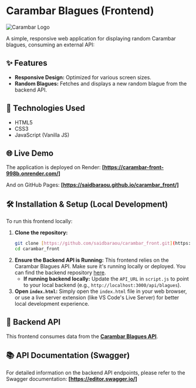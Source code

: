 # Carambar Blagues (Frontend)

![Carambar Logo](https://upload.wikimedia.org/wikipedia/de/e/e6/Carambar_Logo.jpg)

A simple, responsive web application for displaying random Carambar blagues, consuming an external API:


## ✨ Features

* **Responsive Design:** Optimized for various screen sizes.
* **Random Blagues:** Fetches and displays a new random blague from the backend API.

## 🚀 Technologies Used

* HTML5
* CSS3
* JavaScript (Vanilla JS)

## 🌐 Live Demo

The application is deployed on Render:
**[https://carambar-front-998b.onrender.com/]**

And on GitHub Pages:
**[https://saidbaraou.github.io/carambar_front/]**

## 🛠️ Installation & Setup (Local Development)

To run this frontend locally:

1.  **Clone the repository:**
    ```bash
    git clone [https://github.com/saidbaraou/carambar_front.git](https://github.com/saidbaraou/carambar_front.git)
    cd carambar_front
    ```
2.  **Ensure the Backend API is Running:**
    This frontend relies on the Carambar Blagues API. Make sure it's running locally or deployed. You can find the backend repository [here](https://github.com/saidbaraou/carambar_api).
    * **If running backend locally:** Update the `API_URL` in `script.js` to point to your local backend (e.g., `http://localhost:3000/api/blagues`).
3.  **Open `index.html`:**
    Simply open the `index.html` file in your web browser, or use a live server extension (like VS Code's Live Server) for better local development experience.

## 🔗 Backend API

This frontend consumes data from the **[Carambar Blagues API](https://github.com/saidbaraou/carambar_api)**.

## 📚 API Documentation (Swagger)

For detailed information on the backend API endpoints, please refer to the Swagger documentation:
**[https://editor.swagger.io/]**

